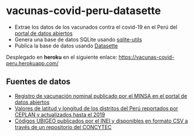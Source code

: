 # vacunas-covid-peru-datasette


- Extrae los datos de los vacunados contra el covid-19 en el Perú del [portal de datos abiertos](https://www.datosabiertos.gob.pe/dataset/vacunaci%C3%B3n-contra-covid-19-ministerio-de-salud-minsa)
- Genera una base de datos SQLite usando [sqlite-utils](https://sqlite-utils.datasette.io)
- Publica la base de datos usando [Datasette](https://datasette.io)


Desplegado en **heroku** en el siguiente enlace: https://vacunas-covid-peru.herokuapp.com/

## Fuentes de datos

- [Registro de vacunación nominal publicado por el MINSA en el portal de datos abiertos](https://www.datosabiertos.gob.pe/dataset/vacunaci%C3%B3n-contra-covid-19-ministerio-de-salud-minsa)
- [Valores de latitud y longitud de los distritos del Perú reportados por CEPLAN y actualizados hasta el 2019](https://www.ceplan.gob.pe/download/224516/)
- [Códigos UBIGEO publicados por el INEI y disponibles en formato CSV a través de un repositorio del CONCYTEC](https://github.com/CONCYTEC/ubigeo-peru)